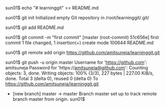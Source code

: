 sun01$ echo "# learninggit" >> README.md




sun01$ git init
Initialized empty Git repository in /root/learninggit/.git/




sun01$ git add README.md




sun01$ git commit -m "first commit"
[master (root-commit) 51c656e] first commit
 1 file changed, 1 insertion(+)
 create mode 100644 README.md




sun01$ git remote add origin https://github.com/amitsuneja/learninggit.git



sun01$ git push -u origin master
Username for 'https://github.com': amitsuneja
Password for 'https://amitsuneja@github.com':
Counting objects: 3, done.
Writing objects: 100% (3/3), 227 bytes | 227.00 KiB/s, done.
Total 3 (delta 0), reused 0 (delta 0)
To https://github.com/amitsuneja/learninggit.git
 * [new branch]      master -> master
Branch master set up to track remote branch master from origin.
sun01$
